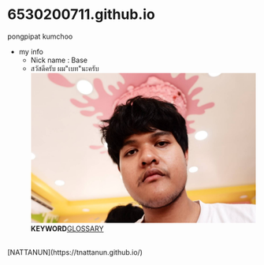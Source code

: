 # 6530200711.github.io
pongpipat kumchoo
- my info
  - Nick name : Base
  - สวัสดีครับ ผม"เบท"นะครับ
![alt text](base.jpg)
**KEYWORD**[GLOSSARY](classification.md)
<br/>
[NATTANUN](https://tnattanun.github.io/)
